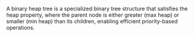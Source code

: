 A binary heap tree is a specialized binary tree structure that satisfies the heap property, where the parent node is either greater (max heap) or smaller (min heap) than its children, enabling efficient priority-based operations.
